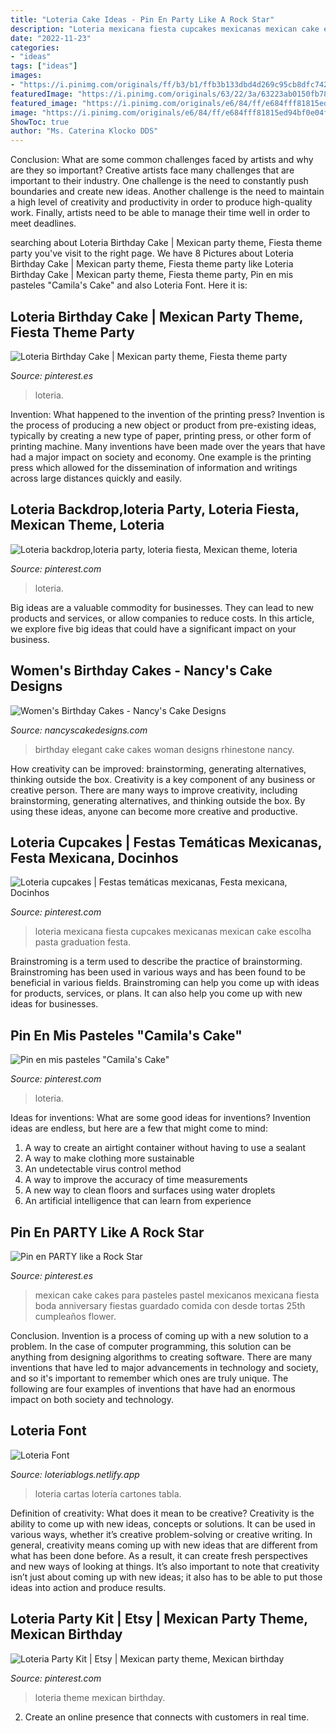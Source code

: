 ```yaml
---
title: "Loteria Cake Ideas - Pin En Party Like A Rock Star"
description: "Loteria mexicana fiesta cupcakes mexicanas mexican cake escolha pasta graduation festa"
date: "2022-11-23"
categories:
- "ideas"
tags: ["ideas"]
images:
- "https://i.pinimg.com/originals/ff/b3/b1/ffb3b133dbd4d269c95cb8dfc74276da.jpg"
featuredImage: "https://i.pinimg.com/originals/63/22/3a/63223ab0150fb78bb1f91aa8444e426d.jpg"
featured_image: "https://i.pinimg.com/originals/e6/84/ff/e684fff81815ed94bf0e04ff78e8bd1f.jpg"
image: "https://i.pinimg.com/originals/e6/84/ff/e684fff81815ed94bf0e04ff78e8bd1f.jpg"
ShowToc: true
author: "Ms. Caterina Klocko DDS"
---
```



Conclusion: What are some common challenges faced by artists and why are they so important?
Creative artists face many challenges that are important to their industry. One challenge is the need to constantly push boundaries and create new ideas. Another challenge is the need to maintain a high level of creativity and productivity in order to produce high-quality work. Finally, artists need to be able to manage their time well in order to meet deadlines.

	

		
searching about Loteria Birthday Cake | Mexican party theme, Fiesta theme party you've visit to the right page. We have 8 Pictures about Loteria Birthday Cake | Mexican party theme, Fiesta theme party like Loteria Birthday Cake | Mexican party theme, Fiesta theme party, Pin en mis pasteles &quot;Camila&#039;s Cake&quot; and also Loteria Font. Here it is:
		
    
## Loteria Birthday Cake | Mexican Party Theme, Fiesta Theme Party

<img loading=lazy src="https://i.pinimg.com/originals/b4/be/d0/b4bed0982ab7984cf57ef341e357ebd8.jpg" onerror="this.onerror=null;this.src='https://tse2.mm.bing.net/th?id=OIP.sptpZ3rmSKHcUZ4v2LeUXwHaNK&amp;pid=15.1';" alt="Loteria Birthday Cake | Mexican party theme, Fiesta theme party">

_Source: pinterest.es_

>loteria. 

	

Invention: What happened to the invention of the printing press?
Invention is the process of producing a new object or product from pre-existing ideas, typically by creating a new type of paper, printing press, or other form of printing machine. Many inventions have been made over the years that have had a major impact on society and economy. One example is the printing press which allowed for the dissemination of information and writings across large distances quickly and easily.

    
## Loteria Backdrop,loteria Party, Loteria Fiesta, Mexican Theme, Loteria

<img loading=lazy src="https://i.pinimg.com/originals/63/22/3a/63223ab0150fb78bb1f91aa8444e426d.jpg" onerror="this.onerror=null;this.src='https://tse1.mm.bing.net/th?id=OIP.qmKr0j9dlgTmxg0KrOBFXwHaNK&amp;pid=15.1';" alt="Loteria backdrop,loteria party, loteria fiesta, Mexican theme, loteria">

_Source: pinterest.com_

>loteria. 

	

Big ideas are a valuable commodity for businesses. They can lead to new products and services, or allow companies to reduce costs. In this article, we explore five big ideas that could have a significant impact on your business.

    
## Women&#039;s Birthday Cakes - Nancy&#039;s Cake Designs

<img loading=lazy src="https://nancyscakedesigns.com/wp-content/uploads/2017/03/Elegant-Rhinestone-768x1024.jpg" onerror="this.onerror=null;this.src='https://tse2.mm.bing.net/th?id=OIP.1zd3X9w92rFmVwGDBpfWTAHaJ4&amp;pid=15.1';" alt="Women&#039;s Birthday Cakes - Nancy&#039;s Cake Designs">

_Source: nancyscakedesigns.com_

>birthday elegant cake cakes woman designs rhinestone nancy. 

	

How creativity can be improved: brainstorming, generating alternatives, thinking outside the box.
Creativity is a key component of any business or creative person. There are many ways to improve creativity, including brainstorming, generating alternatives, and thinking outside the box. By using these ideas, anyone can become more creative and productive.

    
## Loteria Cupcakes | Festas Temáticas Mexicanas, Festa Mexicana, Docinhos

<img loading=lazy src="https://i.pinimg.com/originals/ff/b3/b1/ffb3b133dbd4d269c95cb8dfc74276da.jpg" onerror="this.onerror=null;this.src='https://tse4.mm.bing.net/th?id=OIP.pFuRuYhAzuGZp2GxaBnsaAHaJ4&amp;pid=15.1';" alt="Loteria cupcakes | Festas temáticas mexicanas, Festa mexicana, Docinhos">

_Source: pinterest.com_

>loteria mexicana fiesta cupcakes mexicanas mexican cake escolha pasta graduation festa. 

	

Brainstroming is a term used to describe the practice of brainstorming. Brainstroming has been used in various ways and has been found to be beneficial in various fields. Brainstroming can help you come up with ideas for products, services, or plans. It can also help you come up with new ideas for businesses.

    
## Pin En Mis Pasteles &quot;Camila&#039;s Cake&quot;

<img loading=lazy src="https://i.pinimg.com/originals/9a/a3/d4/9aa3d46f94e55a665f699e007a5215fa.jpg" onerror="this.onerror=null;this.src='https://tse3.mm.bing.net/th?id=OIP.2R10AoHOiVi2UdaJeg14QwHaJ4&amp;pid=15.1';" alt="Pin en mis pasteles &quot;Camila&#039;s Cake&quot;">

_Source: pinterest.com_

>loteria. 

	

Ideas for inventions: What are some good ideas for inventions?
Invention ideas are endless, but here are a few that might come to mind:
1. A way to create an airtight container without having to use a sealant 
2. A way to make clothing more sustainable 
3. An undetectable virus control method 
4. A way to improve the accuracy of time measurements 
5. A new way to clean floors and surfaces using water droplets 
6. An artificial intelligence that can learn from experience 

    
## Pin En PARTY Like A Rock Star

<img loading=lazy src="https://i.pinimg.com/originals/e6/84/ff/e684fff81815ed94bf0e04ff78e8bd1f.jpg" onerror="this.onerror=null;this.src='https://tse2.mm.bing.net/th?id=OIP.DV3ZCL302yXxySZONQLizQHaK-&amp;pid=15.1';" alt="Pin en PARTY like a Rock Star">

_Source: pinterest.es_

>mexican cake cakes para pasteles pastel mexicanos mexicana fiesta boda anniversary fiestas guardado comida con desde tortas 25th cumpleaños flower. 

	

Conclusion.
Invention is a process of coming up with a new solution to a problem. In the case of computer programming, this solution can be anything from designing algorithms to creating software. There are many inventions that have led to major advancements in technology and society, and so it's important to remember which ones are truly unique. The following are four examples of inventions that have had an enormous impact on both society and technology.

    
## Loteria Font

<img loading=lazy src="https://i.pinimg.com/originals/5a/9f/85/5a9f85efdfe427caabc3d80c5d360964.png" onerror="this.onerror=null;this.src='https://tse1.mm.bing.net/th?id=OIP.sz7lpSWvQFsebTP3T2NarQHaL4&amp;pid=15.1';" alt="Loteria Font">

_Source: loteriablogs.netlify.app_

>loteria cartas lotería cartones tabla. 

	

Definition of creativity: What does it mean to be creative?
Creativity is the ability to come up with new ideas, concepts or solutions. It can be used in various ways, whether it’s creative problem-solving or creative writing. In general, creativity means coming up with new ideas that are different from what has been done before. As a result, it can create fresh perspectives and new ways of looking at things. It’s also important to note that creativity isn’t just about coming up with new ideas; it also has to be able to put those ideas into action and produce results.

    
## Loteria Party Kit | Etsy | Mexican Party Theme, Mexican Birthday

<img loading=lazy src="https://i.pinimg.com/originals/65/e5/05/65e505b6f85ab5141009046dd0e53090.jpg" onerror="this.onerror=null;this.src='https://tse1.mm.bing.net/th?id=OIP.B7wWfyCaOdkU9zAfUW4FxgHaHa&amp;pid=15.1';" alt="Loteria Party Kit | Etsy | Mexican party theme, Mexican birthday">

_Source: pinterest.com_

>loteria theme mexican birthday. 

	

2. Create an online presence that connects with customers in real time.

